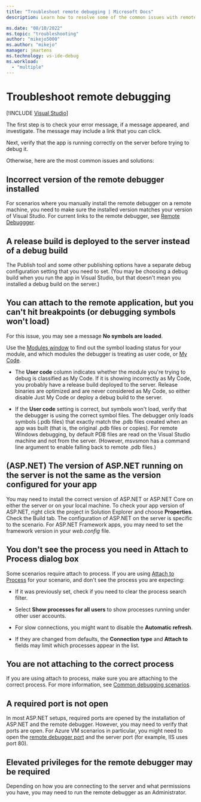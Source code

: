 ```yaml
---
title: "Troubleshoot remote debugging | Microsoft Docs"
description: Learn how to resolve some of the common issues with remote debugging.

ms.date: "08/10/2022"
ms.topic: "troubleshooting" 
author: "mikejo5000"
ms.author: "mikejo"
manager: jmartens
ms.technology: vs-ide-debug
ms.workload:
  - "multiple"
---
```

# Troubleshoot remote debugging

 [!INCLUDE [Visual Studio](~/includes/applies-to-version/vs-windows-only.md)]

The first step is to check your error message, if a message appeared, and investigate. The message may include a link that you can click.

Next, verify that the app is running correctly on the server before trying to debug it.

Otherwise, here are the most common issues and solutions:

## Incorrect version of the remote debugger installed

For scenarios where you manually install the remote debugger on a remote machine, you need to make sure the installed version matches your version of Visual Studio. For current links to the remote debugger, see [Remote Debuggger](../debugger/remote-debugging.md).

## A release build is deployed to the server instead of a debug build

The Publish tool and some other publishing options have a separate debug configuration setting that you need to set. (You may be choosing a debug build when you run the app in Visual Studio, but that doesn't mean you installed a debug build on the server.)

## You can attach to the remote application, but you can't hit breakpoints (or debugging symbols won't load)

For this issue, you may see a message **No symbols are loaded**.

Use the [Modules window](../debugger/how-to-use-the-modules-window.md) to find out the symbol loading status for your module, and which modules the debugger is treating as user code, or [My Code](../debugger/just-my-code.md).

- The **User code** column indicates whether the module you're trying to debug is classified as My Code. If it is showing incorrectly as My Code, you probably have a release build deployed to the server. Release binaries are optimized and are never considered as My Code, so either disable Just My Code or deploy a debug build to the server.

- If the **User code** setting is correct, but symbols won't load, verify that the debugger is using the correct symbol files. The debugger only loads symbols (.pdb files) that exactly match the .pdb files created when an app was built (that is, the original .pdb files or copies). For remote Windows debugging, by default PDB files are read on the Visual Studio machine and not from the server. (However, msvsmon has a command line argument to enable falling back to remote .pdb files.)

## (ASP.NET) The version of ASP.NET running on the server is not the same as the version configured for your app

You may need to install the correct version of ASP.NET or ASP.NET Core on either the server or on your local machine. To check your app version of ASP.NET, right click the project in Solution Explorer and choose **Properties**. Check the Build tab. The configuration of ASP.NET on the server is specific to the scenario. For ASP.NET Framework apps, you may need to set the framework version in your *web.config* file.

## You don't see the process you need in Attach to Process dialog box

Some scenarios require attach to process. If you are using [Attach to Process](../debugger/attach-to-running-processes-with-the-visual-studio-debugger.md) for your scenario, and don't see the process you are expecting:

- If it was previously set, check if you need to clear the process search filter.

- Select **Show processes for all users** to show processes running under other user accounts.

- For slow connections, you might want to disable the **Automatic refresh**.

- If they are changed from defaults, the **Connection type** and **Attach to** fields may limit which processes appear in the list.

## You are not attaching to the correct process

If you are using attach to process, make sure you are attaching to the correct process. For more information, see [Common debugging scenarios](../debugger/attach-to-running-processes-with-the-visual-studio-debugger?view=vs-2022.md#common-debugging-scenarios).

## A required port is not open

In most ASP.NET setups, required ports are opened by the installation of ASP.NET and the remote debugger. However, you may need to verify that ports are open. For Azure VM scenarios in particular, you might need to open the [remote debugger port](../debugger/remote-debugger-port-assignments.md) and the server port (for example, IIS uses port 80).

## Elevated privileges for the remote debugger may be required

Depending on how you are connecting to the server and what permissions you have, you may need to run the remote debugger as an Administrator.